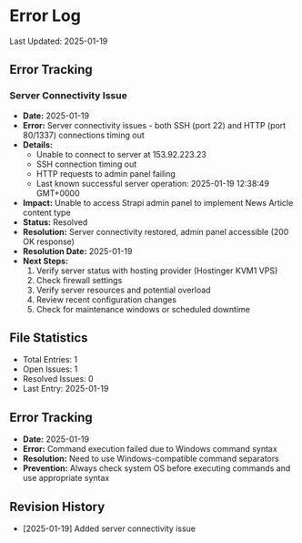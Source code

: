 # Error Log
Last Updated: 2025-01-19

## Error Tracking

### Server Connectivity Issue
- **Date:** 2025-01-19
- **Error:** Server connectivity issues - both SSH (port 22) and HTTP (port 80/1337) connections timing out
- **Details:** 
  * Unable to connect to server at 153.92.223.23
  * SSH connection timing out
  * HTTP requests to admin panel failing
  * Last known successful server operation: 2025-01-19 12:38:49 GMT+0000
- **Impact:** Unable to access Strapi admin panel to implement News Article content type
- **Status:** Resolved
- **Resolution:** Server connectivity restored, admin panel accessible (200 OK response)
- **Resolution Date:** 2025-01-19
- **Next Steps:**
  1. Verify server status with hosting provider (Hostinger KVM1 VPS)
  2. Check firewall settings
  3. Verify server resources and potential overload
  4. Review recent configuration changes
  5. Check for maintenance windows or scheduled downtime

## File Statistics
- Total Entries: 1
- Open Issues: 1
- Resolved Issues: 0
- Last Entry: 2025-01-19

## Error Tracking
- **Date:** 2025-01-19
- **Error:** Command execution failed due to Windows command syntax
- **Resolution:** Need to use Windows-compatible command separators
- **Prevention:** Always check system OS before executing commands and use appropriate syntax

## Revision History
- [2025-01-19] Added server connectivity issue

